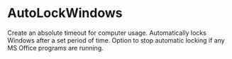 # AutoLockWindows
Create an absolute timeout for computer usage.
Automatically locks Windows after a set period of time.
Option to stop automatic locking if any MS Office programs are running.
